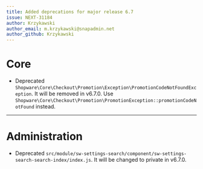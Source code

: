 ```yaml
---
title: Added deprecations for major release 6.7
issue: NEXT-31184
author: Krzykawski
author_email: m.krzykawski@snapadmin.net
author_github: Krzykawski
---
```

# Core
* Deprecated `Shopware\Core\Checkout\Promotion\Exception\PromotionCodeNotFoundException`. It will be removed in v6.7.0. Use `Shopware\Core\Checkout\Promotion\PromotionException::promotionCodeNotFound` instead.
___
# Administration
* Deprecated `src/module/sw-settings-search/component/sw-settings-search-search-index/index.js`. It will be changed to private in v6.7.0.
